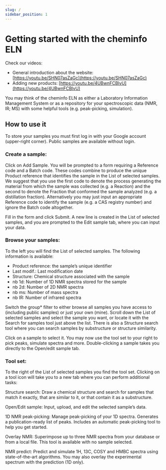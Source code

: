 ```yaml
---
slug: /
sidebar_position: 1
---
```


# Getting started with the cheminfo ELN

Check our videos:

- General introduction about the website: [https://youtu.be/SHN07asZaGc](https://youtu.be/SHN07asZaGc)
- Adding new products: [https://youtu.be/4UBwnFCBlvU](https://youtu.be/4UBwnFCBlvU)

You may think of the cheminfo ELN as either a Laboratory Information Management System or as a repository for your spectroscopic data \(NMR, IR; MS\) with some helpful tools \(e.g. peak-picking, simulation\).

## How to use it

To store your samples you must first log in with your Google account \(upper-right corner\). Public samples are available without login.

### Create a sample:

Click on Add Sample. You will be prompted to a form requiring a Reference code and a Batch code. These codes combine to produce the unique Product reference that identifies the sample in the List of selected samples. We suggest that you use the first code to denote the process generating the material from which the sample was collected \(e.g. a Reaction\) and the second to denote the Fraction that conformed the sample analyzed \(e.g. a distillation fraction\). Alternatively you may just input an appropriate Reference code to identify the sample \(e.g. a CAS registry number\) and ignore the Batch code altogether.

Fill in the form and click Submit. A new line is created in the List of selected samples, and you are prompted to the Edit sample tab, where you can input your data.

### Browse your samples:

To the left you will find the List of selected samples. The following information is available:

- Product reference: the sample’s unique identifier
- Last modif.: Last modification date
- Structure: Chemical structure associated with the sample
- nb 1d: Number of 1D NMR spectra stored for the sample
- nb 2d: Number of 2D NMR spectra
- nb ms: Number of mass spectra
- nb IR: Number of infrared spectra

Switch the group\* filter to either browse all samples you have access to \(including public samples\) or just your own \(mine\). Scroll down the List of selected samples and select the sample you want, or locate it with the Search for samples tool just above the list. There is also a Structure search tool where you can search samples by substructure or structure similarity.

Click on a sample to select it. You may now use the tool set to your right to pick peaks, simulate spectra and more. Double-clicking a sample takes you directly to the Open/edit sample tab.

### Tool set:

To the right of the List of selected samples you find the tool set. Clicking on a tool icon will take you to a new tab where you can perform additional tasks:

Structure search: Draw a chemical structure and search for samples that match it exactly, that are similar to it, or that contain it as a substructure.

Open/Edit sample: Input, upload, and edit the selected sample’s data.

1D NMR peak-picking: Manage peak-picking of your 1D spectra. Generates a publication-ready list of peaks. Includes an automatic peak-picking tool to help you get started.

Overlay NMR: Superimpose up to three NMR spectra from your database or from a local file. This tool is available with no sample selected.

NMR predict: Predict and simulate 1H, 13C, COSY and HMBC spectra using state-of-the-art algorithms. You may also overlay the experimental spectrum with the prediction \(1D only\).
